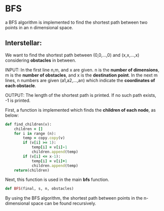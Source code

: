 # BFS
a BFS algorithm is implemented to find the shortest path between two points in an n dimensional space.

<h2>Interstellar:</h2>

We want to find the shortest path between (0,0,...,0) and (x,x,...,x) considering **obstacles** in between.

INPUT: In the first line n,m, and x are given. n is the **number of dimensions**, m is the **number of obstacles**, and x is the **destination point**. In the next m lines, n numbers are given (a1,a2,...,an) which indicate the **coordinates of each obstacle**.

OUTPUT: The length of the shortest path is printed. If no such path exists, -1 is printed.

First, a function is implemented which finds the **children of each node**, as below:

```ruby
def find_children(v):
    children = []
    for i in range (n):
        temp = copy.copy(v)
        if (v[i] >= 1):
            temp[i] = v[i]-1
            children.append(temp)
        if (v[i] <= x-1):
            temp[i] = v[i]+1
            children.append(temp)
    return(children)
```

Next, this function is used in the main **bfs** function.

```ruby
def BFS(final, s, n, obstacles)
```

By using the BFS algorithm, the shortest path between points in the n-dimensional space can be found recursively.


